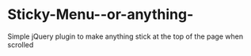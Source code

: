 Sticky-Menu--or-anything-
=========================

Simple jQuery plugin to make anything stick at the top of the page when scrolled
